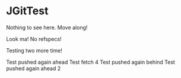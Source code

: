 JGitTest
========

Nothing to see here. Move along!

Look ma! No refspecs!

Testing two more time! 

Test pushed again ahead 
Test fetch 4 
Test pushed again behind
Test pushed again ahead 2
